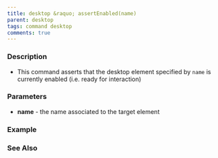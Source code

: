 ```yaml
---
title: desktop &raquo; assertEnabled(name)
parent: desktop
tags: command desktop
comments: true
---
```


### Description

- This command asserts that the desktop element specified by `name` is currently enabled (i.e. ready for interaction)

### Parameters

- **name** -  the name associated to the target element

### Example


### See Also
